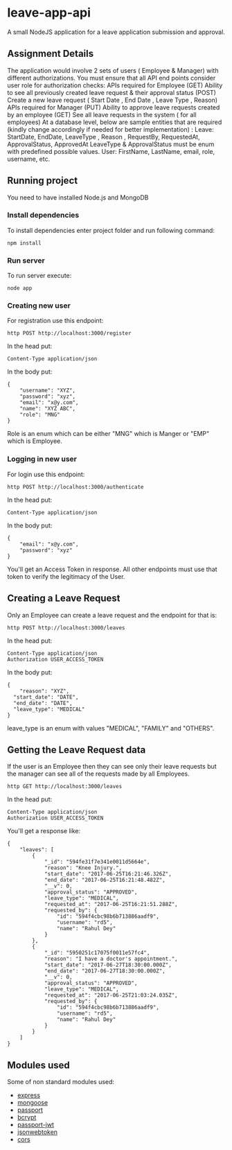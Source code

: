 # leave-app-api
A small NodeJS application for a leave application submission and approval.

## Assignment Details
The application would involve 2 sets of users ( Employee & Manager) with different authorizations. You must ensure that all API end points consider user role for authorization checks:
APIs required for Employee
 (GET) Ability to see all previously created leave request & their approval status
 (POST) Create a new leave request ( Start Date , End Date , Leave Type , Reason)
APIs required for Manager
 (PUT) Ability to approve leave requests created by an employee
 (GET) See all leave requests in the system ( for all employees)
At a database level, below are sample entities that are required (kindly change accordingly if needed for better implementation) :
Leave:
StartDate, EndDate, LeaveType , Reason , RequestBy, RequestedAt, ApprovalStatus, ApprovedAt
LeaveType & ApprovalStatus must be enum with predefined possible values.
User:
FirstName, LastName, email, role, username, etc.

## Running project

You need to have installed Node.js and MongoDB

### Install dependencies

To install dependencies enter project folder and run following command:
```
npm install
```

### Run server

To run server execute:
```
node app
```

### Creating new user

For registration use this endpoint:
```
http POST http://localhost:3000/register
```
In the head put:
```
Content-Type application/json
```
In the body put:
```
{
	"username": "XYZ",
	"password": "xyz",
	"email": "x@y.com",
	"name": "XYZ ABC",
	"role": "MNG"
}
```
Role is an enum which can be either "MNG" which is Manger or "EMP" which is Employee.

### Logging in new user

For login use this endpoint:
```
http POST http://localhost:3000/authenticate
```
In the head put:
```
Content-Type application/json
```
In the body put:
```
{
	"email": "x@y.com",
	"password": "xyz"
}
```
You'll get an Access Token in response. All other endpoints must use that token to verify the legitimacy of the User.

## Creating a Leave Request

Only an Employee can create a leave request and the endpoint for that is:
```
http POST http://localhost:3000/leaves
```
In the head put:
```
Content-Type application/json
Authorization USER_ACCESS_TOKEN
```
In the body put:
```
{
	"reason": "XYZ",
  "start_date": "DATE",
  "end_date": "DATE",
  "leave_type": "MEDICAL"
}
```
leave_type is an enum with values "MEDICAL", "FAMILY" and "OTHERS".

## Getting the Leave Request data

If the user is an Employee then they can see only their leave requests but the manager can see all of the requests made by all Employees.
```
http GET http://localhost:3000/leaves
```
In the head put:
```
Content-Type application/json
Authorization USER_ACCESS_TOKEN
```
You'll get a response like:
```
{
    "leaves": [
        {
            "_id": "594fe31f7e341e0011d5664e",
            "reason": "Knee Injury.",
            "start_date": "2017-06-25T16:21:46.326Z",
            "end_date": "2017-06-25T16:21:48.482Z",
            "__v": 0,
            "approval_status": "APPROVED",
            "leave_type": "MEDICAL",
            "requested_at": "2017-06-25T16:21:51.288Z",
            "requested_by": {
                "id": "594f4cbc98b6b713886aadf9",
                "username": "rd5",
                "name": "Rahul Dey"
            }
        },
        {
            "_id": "5950251c17075f0011e57fc4",
            "reason": "I have a doctor's appointment.",
            "start_date": "2017-06-27T18:30:00.000Z",
            "end_date": "2017-06-27T18:30:00.000Z",
            "__v": 0,
            "approval_status": "APPROVED",
            "leave_type": "MEDICAL",
            "requested_at": "2017-06-25T21:03:24.035Z",
            "requested_by": {
                "id": "594f4cbc98b6b713886aadf9",
                "username": "rd5",
                "name": "Rahul Dey"
            }
        }
    ]
}
```

## Modules used

Some of non standard modules used:
* [express](https://www.npmjs.com/package/express)
* [mongoose](https://www.npmjs.com/package/mongoose)
* [passport](https://www.npmjs.com/package/passport)
* [bcrypt](https://www.npmjs.com/package/bcryptjs)
* [passport-jwt](https://www.npmjs.com/package/passport-jwt)
* [jsonwebtoken](https://www.npmjs.com/package/jsonwebtoken)
* [cors](https://www.npmjs.com/package/cors)
